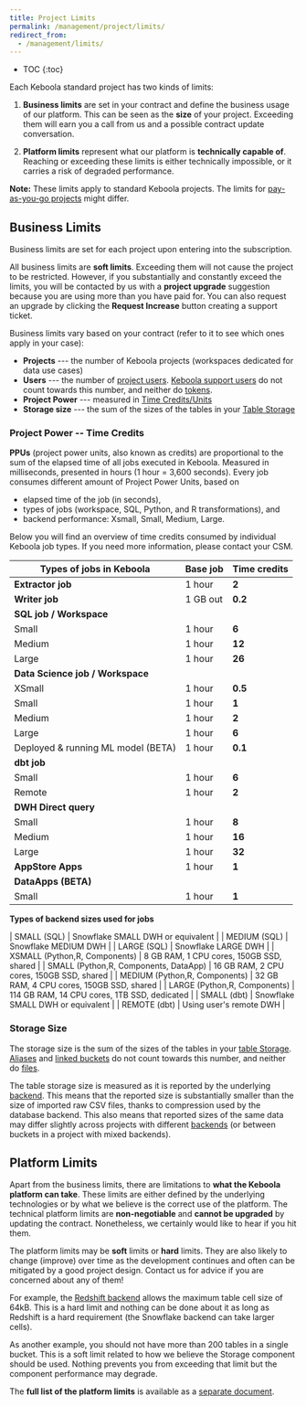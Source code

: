 ```yaml
---
title: Project Limits
permalink: /management/project/limits/
redirect_from:
  - /management/limits/
---
```


* TOC
{:toc}

Each Keboola standard project has two kinds of limits:  

1. **Business limits** are set in your contract and define the business usage of our platform. 
This can be seen as the **size** of your project. Exceeding them will earn you a call from us 
and a possible contract update conversation. 

2. **Platform limits** represent what our platform is **technically capable of**. Reaching or exceeding 
these limits is either technically impossible, or it carries a risk of degraded performance.

**Note:** These limits apply to standard Keboola projects. The limits for [pay-as-you-go projects](/management/payg-project/) might differ.

## Business Limits

Business limits are set for each project upon entering into the subscription. 

All business limits are **soft limits**. Exceeding them will not cause the project to be restricted. 
However, if you substantially and constantly exceed the limits, you will be contacted by us with a **project 
upgrade** suggestion because you are using more than you have paid for. 
You can also request an upgrade by clicking the **Request Increase** button creating a support ticket. 

Business limits vary based on your contract (refer to it to see which ones apply in your case):

- **Projects** --- the number of Keboola projects (workspaces dedicated for data use cases)
- **Users** --- the number of [project users](/management/project/users).
[Keboola support users](/management/support/#keboola-support-users) do not count towards this number, 
and neither do [tokens](/management/project/tokens). 
- **Project Power** --- measured in [Time Credits/Units](#project-power---time-credits)
- **Storage size** --- the sum of the sizes of the tables in your [Table Storage](/storage)

### Project Power -- Time Credits

**PPUs** (project power units, also known as credits) are proportional to the sum of the elapsed time of all jobs executed in Keboola. 
Measured in milliseconds, presented in hours (1 hour = 3,600 seconds). Every job consumes different amount of Project Power Units,
based on 

- elapsed time of the job (in seconds), 
- types of jobs (workspace, SQL, Python, and R transformations), and 
- backend performance: Xsmall, Small, Medium, Large.

Below you will find an overview of time credits consumed by individual Keboola job types. 
If you need more information, please contact your CSM.

| Types of jobs in Keboola              | Base job                | Time credits          |
|---------------------------------------|-------------------------|-----------------------|
| **Extractor job**                     | 1 hour                  | **2**                 |
| **Writer job**                        | 1 GB out                | **0.2**               |  
| **SQL job / Workspace**               |                         |                       |
| Small                                 | 1 hour                  | **6**                 |
| Medium                                | 1 hour                  | **12**                |
| Large                                 | 1 hour                  | **26**                |
| **Data Science job / Workspace**      |                         |                       |
| XSmall                                | 1 hour                  | **0.5**               |
| Small                                 | 1 hour                  | **1**                 |
| Medium                                | 1 hour                  | **2**                 |
| Large                                 | 1 hour                  | **6**                 |
| Deployed & running ML model (BETA)    | 1 hour                  | **0.1**               |
| **dbt job**                           |                         |                       |
| Small                                 | 1 hour                  | **6**                 |
| Remote                                | 1 hour                  | **2**                 |
| **DWH Direct query**                  |                         |                       |
| Small                                 | 1 hour                  | **8**                 |
| Medium                                | 1 hour                  | **16**                |
| Large                                 | 1 hour                  | **32**                |
| **AppStore Apps**                     | 1 hour                  | **1**                 |
| **DataApps (BETA)**                   |                         |                       |
| Small                                 | 1 hour                  | **1**                 |

**Types of backend sizes used for jobs**

| SMALL (SQL)                           | Snowflake SMALL DWH or equivalent               |
| MEDIUM (SQL)                          | Snowflake MEDIUM DWH                            |
| LARGE (SQL)                           | Snowflake LARGE DWH                             |
| XSMALL (Python,R, Components)         | 8 GB RAM, 1 CPU cores, 150GB SSD, shared        |
| SMALL (Python,R, Components, DataApp) | 16 GB RAM, 2 CPU cores, 150GB SSD, shared       |
| MEDIUM (Python,R, Components)         | 32 GB RAM, 4 CPU cores, 150GB SSD, shared       |
| LARGE (Python,R, Components)          | 114 GB RAM, 14 CPU cores, 1TB SSD, dedicated    |
| SMALL (dbt)                           | Snowflake SMALL DWH or equivalent               |
| REMOTE (dbt)                          | Using user's remote DWH                         |

### Storage Size
The storage size is the sum of the sizes of the tables in your [table Storage](/storage/). 
[Aliases](/storage/tables/#aliases) and [linked buckets](/catalog/) do 
not count towards this number, and neither do [files](/storage/files/).

The table storage size is measured as it is reported by the underlying [backend](/storage/#backend-properties). 
This means that the reported size is substantially smaller than the size of imported raw CSV files, thanks to 
compression used by the database backend. This also means that reported sizes of the same data may differ slightly 
across projects with different [backends](/storage/#backend-properties) (or between buckets in a project
with mixed backends).

## Platform Limits
Apart from the business limits, there are limitations to **what the Keboola platform can take**. These limits 
are either defined by the underlying technologies or by what we believe is the correct use of the platform. 
The technical platform limits are **non-negotiable** and **cannot be upgraded** by updating the contract. 
Nonetheless, we certainly would like to hear if you hit them. 

The platform limits may be **soft** limits or **hard** limits. They are also likely to change (improve) over time as the 
development continues and often can be mitigated by a good project design. Contact us for advice if you are 
concerned about any of them!

For example, the [Redshift backend](/storage/#backend-properties) allows the maximum table cell size of 64kB. This
is a hard limit and nothing can be done about it as long as Redshift is a hard requirement (the Snowflake backend 
can take larger cells). 

As another example, you should not have more than 200 tables in a single bucket. This is a soft limit related to
how we believe the Storage component should be used. Nothing prevents you from exceeding that limit but the 
component performance may degrade. 

The **full list of the platform limits** is available as a 
[separate document](https://docs.google.com/a/keboola.com/spreadsheets/d/1SqUE6vS5Nq0MmB6Kdw5DyuPjlbyXJ0zMDoGDU5cOfSI/edit?usp=sharing).
